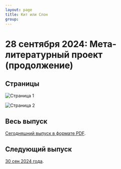 ```yaml
---
layout: page
title: Кит или Слон
group: 
---
```


# 28 сентября 2024: Мета-литературный проект (продолжение)

## Страницы

![Страница 1](https://www.dropbox.com/scl/fi/04wb6wbk08jiejcnfuqlr/2024-09-28-page001.jpg?rlkey=9eohfqrns8mgqxvz6utia6ksl&raw=1)

![Страница 2](https://www.dropbox.com/scl/fi/w745lfb5kqwfjungastu6/2024-09-28-page002.jpg?rlkey=xh2d26botygl86mv2bvi3isc5&raw=1)

## Весь выпуск

[Сегодняшний выпуск в формате PDF](https://www.dropbox.com/scl/fi/8ltmvoutpsh94qv4zglka/2024-09-28.pdf?rlkey=am22ulr5ey7nwdbf5dc6mi74e&raw=1). 

## Следующий выпуск

[30 сен 2024 года](https://kitilislon.github.io/2024-09-30).

